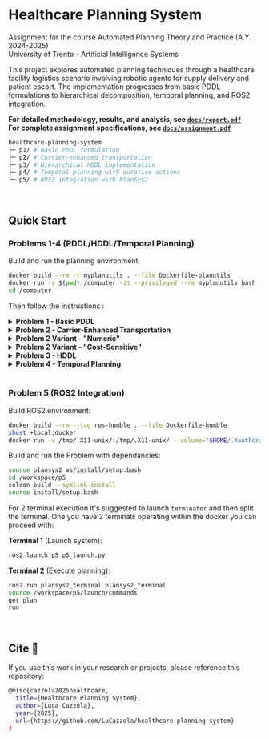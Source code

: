 # Healthcare Planning System

Assignment for the course Automated Planning Theory and Practice (A.Y. 2024-2025)  
University of Trento - Artificial Intelligence Systems

This project explores automated planning techniques through a healthcare facility logistics scenario involving robotic agents for supply delivery and patient escort. The implementation progresses from basic PDDL formulations to hierarchical decomposition, temporal planning, and ROS2 integration.

**For detailed methodology, results, and analysis, see [`docs/report.pdf`](docs/report.pdf)**  
**For complete assignment specifications, see [`docs/assignment.pdf`](docs/assignment.pdf)**

```bash
healthcare-planning-system
├─ p1/ # Basic PDDL formulation
├─ p2/ # Carrier-enhanced transportation
├─ p3/ # Hierarchical HDDL implementation  
├─ p4/ # Temporal planning with durative actions
└─ p5/ # ROS2 integration with PlanSys2
```

<br>

## Quick Start

### Problems 1-4 (PDDL/HDDL/Temporal Planning)

Build and run the planning environment:
```bash
docker build --rm -t myplanutils . --file Dockerfile-planutils
docker run -v $(pwd):/computer -it --privileged --rm myplanutils bash
cd /computer
```

Then follow the instructions :

<details>
  <summary><b>Problem 1 - Basic PDDL</b></summary>

<br>

Enter the problem folder
```bash
cd p1
```
Available problems are: `p1_0`, `p1_1`, `p1_2`, `p1_3`,


To evaluate with Fast-Downward
```bash
planutils run downward -- domain.pddl p1_0.pddl --search "astar(lmcut())"
```

To evaluate with LAMA
```bash
planutils run lama -- domain.pddl p1_0.pddl
```

To evaluate with LAMA-First
```bash
planutils run lama-first -- domain.pddl p1_0.pddl
```
</details>

<details>
  <summary><b>Problem 2 - Carrier-Enhanced Transportation</b></summary>

<br>

Enter the problem folder
```bash
cd p2
```
Available problems are: `p2_0`, `p2_1`

To evaluate with Fast-Downward
```bash
planutils run downward -- domain.pddl p2_0.pddl --search "astar(lmcut())"
```

To evaluate with LAMA
```bash
planutils run lama -- domain.pddl p2_0.pddl
```

To evaluate with LAMA-First
```bash
planutils run lama-first -- domain.pddl p2_0.pddl
```
</details>

<details>
  <summary><b>Problem 2 Variant - "Numeric"</b></summary>

<br>

Enter the problem folder
```bash
cd p2/numeric
```
Available problems are: `p_numeric`

To evaluate with ENHSP
```bash
planutils run enhsp -- -o domain.pddl -f p_numeric.pddl -wh 0.25 -anytime
```

</details>

<details>
  <summary><b>Problem 2 Variant - "Cost-Sensitive"</b></summary>

<br>

Enter the problem folder
```bash
cd p2/const_sensitive
```
Available problems are: `p_cost_sensitive`

To evaluate with Fast-Downward
```bash
planutils run downward -- domain.pddl p_cost_sensitive.pddl --search "astar(lmcut())"
```

To evaluate with LAMA
```bash
planutils run lama -- domain.pddl p_cost_sensitive.pddl
```

To evaluate with LAMA-First
```bash
planutils run lama-first -- domain.pddl p_cost_sensitive.pddl
```

</details>

<details>
  <summary><b>Problem 3 - HDDL</b></summary>

<br>

Enter the problem folder
```bash
cd p3
```
Available problems are: `p3_0`, `p3_1`

To evaluate with PANDA
```bash
planutils run panda -- domain.hddl p3_0.hddl
```
</details>


<details>
  <summary><b>Problem 4 - Temporal Planning</b></summary>

<br>

Enter the problem folder
```bash
cd p4
```
Available problems are: `p4_0`, `p4_1`

To evaluate with OPTIC
```bash
planutils run optic -- domain.pddl p4_0.pddl
```
</details>

<br>

### Problem 5 (ROS2 Integration)

Build ROS2 environment:
```bash
docker build --rm --tag ros-humble . --file Dockerfile-humble
xhost +local:docker
docker run -v /tmp/.X11-unix/:/tmp/.X11-unix/ --volume="$HOME/.Xauthority:/root/.Xauthority:rw" --volume="$PWD/p5:/workspace/p5" --network=host --env="DISPLAY" --rm -i -t ros-humble bash
```

Build and run the Problem with dependancies:
```bash
source plansys2_ws/install/setup.bash
cd /workspace/p5
colcon build --symlink-install
source install/setup.bash
```

For 2 terminal execution it's suggested to launch `terminator` and then split the terminal. One you have 2 terminals operating within the docker you can proceed with:

**Terminal 1** (Launch system):
```bash
ros2 launch p5 p5_launch.py
```

**Terminal 2** (Execute planning):
```bash
ros2 run plansys2_terminal plansys2_terminal
source /workspace/p5/launch/commands
get plan
run
```

<br>

## Cite 💜

If you use this work in your research or projects, please reference this repository:

```bash
@misc{cazzola2025healthcare,
  title={Healthcare Planning System},
  author={Luca Cazzola},
  year={2025},
  url={https://github.com/LuCazzola/healthcare-planning-system}
}
```